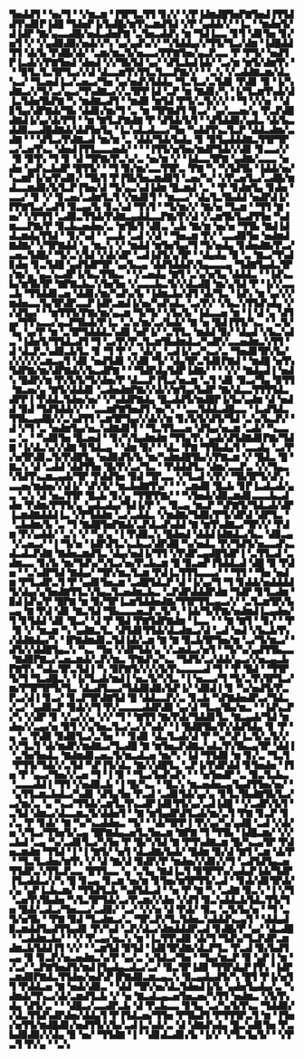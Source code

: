 ▜▅▟▟▜▝▝▅▞▜▝▝▞▆▃▆▝▐▜▛▜▃▜▜▝▊▞▞▝▞▛▐▟▆▟█▜▅▛▇▜▅▟▐▜▜▟▟▜▚▟▊▛▐▟█▝▜▟▅▛▐▞▙▟█▞▆▜▚▃▆▟▜▟▝▞▛▝▄▟▟▞▞▝▐▃▝▝▆▟▅▜▞▟▐▟▛▝▇▞▄▃▃▟█▞▅▟▃▟▅▛▇▝▃▜▅▃▟▟▚▝▆▝▜▟▐▃▃▝▊▜▝▟▊▜▅▝▊▞▅▜▝▞▝▞▄▟▉▟▉▞▅▟▞▞▚▝▄▞▄▟▚▞▞▝▚▜▟▟▄▞▞▜▜▞▜▃▞▟▆▝▐▟█▟▟▜▜▝▟▞▙▝▛▟█▞▟▞▝▃▆▞▆▃▜▞▅▃▃▞▛▛▇▜▅▞▄▃▛▃▃▝▛▝▛▜▞▝▅▟▜▛▐▃▟▞▞▛▇▜▅▟▝▟▅▟▝▞▞▜▙▜▟▝▄▞▝▟▜▃▙▟▐▟▞▝▃▞▆▝▆▜▞▟▆▜▚▝▝▝▉▜▃▜▃▜▛▜▃▞▞▟▝▟▃▃▆▜▚▜▜▃▜▃▃▛▇▞▞▝▝▃▚▝▞▃▟▟▇▃▆▞▟▃▚▃▞▝▜▃▅▟▐▃▞▃▅▃▞▜▅▝▄▞▅▟▚▜▟▟▄▝▜▃▜▃▞▃▜▟▊▝▛▟▊▝▉▝▐▞▚▟▇▃▞▞▜▞▃▞▄▃▞▜▚▟▇▃▞▞▃▜▛▛▐▟▝▃▛▝▆▝▇▟▊▞▚▝▐▞▜▃▆▜▚▟▞▟▐▃▜▟▅▜▙▛▇▝▚▝▆▟▇▃▟▜▝▝▆▟▉▝▆▜▟▝▛▜▞▃▜▞▞▞▝▝▜▝▞▞▅▝▝▟▊▜▄▞▟▛▇▟▞▜▙▝▟▟▊▞▆▞▜▝▃▝▆▝▜▛▇▟▜▝▊▃▞▝▄▞▃▃▅▞▄▝▛▃▛▟█▟▇▟▐▞▄▞▟▞▛▜▝▝▆▝▇▜▃▛▇▟▇▝▛▝▟▜▟▞▙▜▝▝▟▜▟▟▉▞▄▟▃▝▟▞▙▃▟▟▉▃▃▟█▟▇▟▞▟▟▜▅▜▄▝▐▃▚▟▃▟▃▃▞▜▅▝▚▟▟▜▚▃▜▃▛▝▟▟▃▟▆▞▃▟▇▝▝▝▟▜▃▞▛▟▇▃▟▝▆▞▆▝▃▝▟▟▞▜▟▞▙▟▄▝▊▝▉▜▄▟▟▟▇▃▜▜▛▜▛▃▞▃▅▜▚▃▝▟▅▟▐▜▜▃▃▃▅▟▞▝▝▝▐▜▜▞▅▜▅▞▆▟▛▜▟▞▞▟▊▝▊▃▃▞▞▝▉▝▉▜▚▝▜▝▊▝▟▝▜▛▇▞▛▃▚▞▃▝▅▞▆▝▞▝▐▟▃▃▜▛▇▝▄▟▇▞▃▃▃▝▅▟▅▝▄▟▚▃▙▟▛▝█▜▜▞▝▝▜▝▉▞▆▞▃▃▜▜▛▃▝▛▇▝▚▝▚▜▟▜▙▝▐▟▟▞▅▞▚▃▆▛▐▞▅▜▚▟▊▞▝▜▙▜▝▛▐▜▙▜▅▃▆▟▉▜▝▃▅▞▚▞▝▞▛▃▅▜▃▞▃▟█▞▆▟▃▃▆▟▉▞▙▜▃▛▐▜▅▞▟▝▜▞▄▃▚▟▐▟▆▝█▃▆▟▝▃▝▝▛▝▊▟▆▜▄▝▊▟▅▝▃▃▞▝▊▝▞▝▊▃▅▞▃▟▆▜▃▜▝▞▆▟▊▜▝▝▆▃▃▞▝▟▄▜▃▜▙▟▟▝▅▟▛▟▐▞▛▛▇▜▃▞▃▟▜▝▉▃▄▞▙▝▊▃▚▟▝▜▚▜▝▝▜▞▆▞▞▝▇▞▅▝▜▃▆▝▝▜▜▝▇▝▅▞▝▞▛▜▜▝▃▟▉▃▜▜▟▞▛▟▇▃▄▟▟▃▃▛▇▞▛▞▟▝▞▃▆▜▙▜▃▟▜▜▅▝▚▟▆▃▃▛▇▞▛▝▉▃▙▃▅▟▅▞▃▝▆▜▙▜▝▟▊▃▝▃▙▝▇▞▆▝▅▞▅▝▜▜▙▝▇▟▐▟▟▃▆▟▄▜▜▟▝▝▊▞▚▟▝▝▃▃▙▝▃▟▝▞▟▝▝▜▅▃▆▝▛▞▝▃▃▟▉▜▅▝▅▟▆▟▇▟▇▞▝▞▜▛▇▟▟▝▄▝▆▃▚▝▞▝▆▟▟▝▆▜▅▜▄▞▜▝▜▞▅▟▄▝▊▟▅▟▇▞▛▃▞▃▅▃▜▟█▞▝▜▞▃▚▜▟▝▞▟▞▟▛▝▃▟▐▟▜▞▄▜▛▝▝▟▄▟▄▝▉▝▃▝▇▃▞▜▚▟▊▟▅▝▊▃▜▟█▝▄▟▜▟▛▜▛▝▄▞▙▃▄▝▟▟▜▟▟▟▚▜▄▃▃▃▄▝▜▟▇▜▄▟▃▜▛▞▆▞▄▝▄▃▚▃▟▛▐▞▙▃▜▜▙▃▝▝▞▃▅▟▄▝▇▜▝▃▚▞▅▜▄▝▟▟▟▃▝▝▐▟▚▃▙▞▆▜▙▜▛▝▇▛▇▃▙▃▚▜▅▜▅▝▞▃▃▃▙▃▜▞▞▟▃▟█▝▆▞▄▜▟▝▛▝▐▞▞▃▃▃▙▝▜▜▟▟▊▃▅▝▟▟▊▞▆▞▚▟▚▞▙▝▐▟▆▃▙▞▟▜▝▟▞▜▃▝▐▟▚▝▆▝▄▞▞▞▆▟▅▃▃▜▄▜▛▟▛▃▃▛▐▟▛▃▆▟▐▞▅▞▚▟▚▟▃▝▃▞▛▞▝▞▙▃▚▜▜▟▚▟▄▝▞▞▟▜▄▞▝▝▆▜▜▜▞▛▇▞▆▞▄▃▆▝▜▞▜▞▝▞▙▞▙▝▐▟▃▃▅▝▆▝▐▝▟▝▄▝▟▜▄▞▜▜▚▃▃▞▄▃▛▜▙▟▞▛▐▃▝▃▚▞▆▞▃▞▙▟▞▝▇▝▅▝█▟▐▜▜▞▚▃▝▝▃▜▞▜▄▝▄▞▛▝▆▝▃▜▛▜▟▟▟▃▚▟▉▝▅▛▐▞▝▃▜▜▃▝▆▟▟▝▉▞▝▟▄▟▝▞▙▃▚▟▃▝▐▟▅▜▞▜▜▟▃▟▜▝▜▝▃▞▛▞▛▃▜▃▆▜▙▟▆▟▃▞▚▟▛▞▃▃▅▟▆▃▚▜▜▝▟▝▟▃▛▃▚▟▉▃▙▜▃▝▊▝▜▝▛▝▃▝▟▞▄▝▃▟▐▞▃▞▚▃▞▃▝▜▅▟▊▜▛▞▙▞▞▞▞▞▞▃▆▃▄▜▝▟▊▝▅▟▜▟▊▝▞▟▉▝▜▞▝▟▄▜▛▃▜▟▊▛▇▟▝▝▆▟█▝▅▜▚▜▟▛▇▞▆▞▟▛▇▟▞▞▙▃▟▛▇▝▝▝▜▟▛▟▄▜▟▛▐▟▇▞▝▝▝▞▞▝▇▟▄▟▐▝▅▟▚▝█▟▛▞▆▝▛▞▙▜▞▜▞▟▅▞▛▝▟▃▃▛▐▜▃▞▅▃▆▝▃▜▝▟▊▝▉▃▞▜▄▝▉▜▜▝▇▃▅▞▄▝▇▜▞▟▟▟▊▝▃▟▅▟▆▛▇▞▞▟▞▞▆▜▄▞▙▟▛▝▇▞▟▃▃▜▜▜▜▟▃▟▛▛▐▝▛▟▟▃▜▟▅▞▅▞▝▞▚▟▟▛▇▟▄▝█▃▟▟▜▞▆▟█▛▐▞▙▞▄▟▆▝▟▝▅▟▟▝▉▟▝▜▟▜▟▟▞▞▝▝▃▃▆▛▇▜▅▟▜▝▅▞▚▝▝▃▃▜▟▟▃▟█▃▃▝▐▃▟▜▟▃▜▜▙▃▄▟█▞▞▃▚▟▜▜▝▃▆▜▛▜▄▞▞▟▞▞▆▝▊▞▙▜▞▟▜▞▜▟▝▃▚▞▙▃▛▞▝▟▝▞▜▝▃▝▅▟▆▜▄▞▅▃▚▟▇▟▊▜▝▝▜▃▜▜▃▃▅▝▟▜▄▞▅▃▆▝▃▟▞▝▚▃▃▃▝▃▝▝▚▟▉▜▅▝█▃▅▟▝▝▊▞▚▜▄▟▆▟▆▝▜▜▄▜▚▝▄▟▞▟▜▟▇▟▊▛▇▞▜▟▇▝▐▞▟▃▚▞▞▟▇▝▊▜▟▃▄▝▝▟▆▝▉▞▝▝▟▃▝▛▇▝▜▜▙▟▄▜▝▃▃▟▄▝▃▞▛▞▅▜▛▟▊▃▜▞▛▟█▜▄▝▅▟▉▟▜▞▙▝▆▞▚▟▆▟█▜▙▞▞▛▇▃▆▝▞▝█▟▃▝█▝▇▃▚▝▟▝▃▟▟▝▟▟▜▜▅▝█▞▛▞▃▞▜▃▝▝▛▟▟▟▜▃▝▟▆▞▃▃▛▃▝▞▞▜▄▃▚▜▟▜▚▃▆▃▄▟▞▜▛▝▛▟▟▜▅▝▉▟▝▜▛▃▃▝▞▜▃▟▝▞▛▞▝▜▙▜▛▜▞▟▚▝▃▃▅▞▆▟▅▞▞▟▐▞▝▟▚▜▞▝▆▃▙▟▇▜▚▞▝▝▝▃▆▟▉▝█▃▙▝▊▛▐▃▟▃▟▞▄▃▝▃▚▝▟▝▅▃▜▜▛▝█▃▙▝▊▞▄▝▜▜▛▛▇▞▝▝▚▜▅▟▞▟▉▃▆▟▊▃▃▃▙▃▟▟▅▝▛▟▆▞▛▜▜▞▄▝▄▟▃▟▄▞▜▟▐▞▛▝▃▝▉▃▄▝▆▃▛▝▚▛▇▜▞▜▟▃▟▞▟▛▐▃▆▟▇▟▟▟▐▃▝▞▛▜▟▟▆▝▃▞▃▟▟▃▝▞▆▟▇▞▜▟▉▞▛▜▞▟▛▟▝▟▛▜▃▝▝▃▙▟▆▞▙▝▃▝▜▝▇▟█▜▅▛▇▟▞▃▛▟▃▟▚▟▟▝▇▝▆▜▚▟▇▃▞▜▛▞▞▝▛▟▆▝▛▞▄▟▟▞▝▃▚▝▞▝▚▞▄▝▐▝▛▟▉▃▚▝█▟▅▟▝▟▟▟▐▟▇▟▃▞▙▃▝▟▉▃▄▝▞▃▅▃▞▝▐▝▜▞▅▝▐▟▛▟▜▃▚▃▙▃▞▟▛▟█▝▚▞▅▟▃▝▛▞▜▟▜▞▅▃▃▟▚▃▟▃▟▃▛▟▇▝▇▟▅▃▆▟▜▃▝▟▄▞▅▟▐▞▜▜▝▞▛▟▛▃▄▟█▜▟▛▐▝▃▜▜▃▟▝▃▟▆▃▃▝▊▞▙▝▆▞▜▟▚▞▚▜▃▞▅▞▛▃▙▃▆▝█▝▉▃▅▛▐▜▟▟▃▟▝▟█▝▉▝▛▟▅▝▝▃▚▟▛▜▟▝▇▟▄▞▝▜▛▞▆▃▜▃▆▝▛▟▐▃▜▜▜▃▃▃▞▝▝▜▜▝▝▜▅▝▅▟▆▝▛▜▃▟▛▃▜▝▛▝▄▟▊▜▅▃▆▝▃▟█▜▟▃▛▝▟▝▐▞▄▞▜▝▜▝▊▟▟▞▅▟▟▟▟▜▞▟▄▞▄▜▅▟▇▜▜▃▚▜▄▃▜▃▅▟▆▃▙▃▝▃▛▟▛▟▟▟▛▟▆▝▜▟▛▝▊▜▃▟▆▝▉▟▐▟▚▞▛▝█▛▇▝▆▝▉▞▜▛▐▃▆▜▟▟▅▟▇▞▜▜▛▜▜▃▄▃▞▞▝▃▜▃▆▜▛▞▙▃▄▝▇▝▛▟▝▟▊▝▇▃▜▟▝▜▙▃▃▃▅▃▛▃▜▞▚▝▐▟▞▜▞▛▇▞▅▟▆▟▐▃▄▟▅▞▜▝▊▜▟▟▝▟▊▝█▃▞▝▟▝▛▝█▟▝▛▇▜▟▛▇▟▆▝▐▃▃▝▝▝▇▝▇▜▝▝▊▞▝▝▛▝▉▝▞▝▆▃▆▝▚▝▄▟▇▃▜▃▝▟▜▟▊▜▜▟▞▟▃▟▆▃▞▟▝▃▟▝▅▟▝▞▙▃▙▜▚▞▟▟▇▟▄▞▚▝▐▛▇▟▆▟▊▃▜▟▐▟▞▃▆▝▇▝▇▝▉▃▙▜▛▜▅▞▆▝▃▞▜▞▆▃▞▝▟▜▞▞▟▟█▜▄▃▚▝▚▃▝▜▅▝▞▟▛▜▟▞▄▝▞▃▆▟▃▞▅▜▝▝▜▞▚▞▄▟▜▜▙▃▃▝▇▟▉▛▇▃▞▃▅▃▆▟▞▃▛▞▆▃▝▛▇▟▚▞▚▃▝▜▟▜▞▃▞▟▟▞▄▃▞▞▅▃▄▃▙▛▇▜▚▝▚▟▃▜▛▃▜▟▐▝▚▝▉▛▇▜▞▞▞▞▙▜▚▃▃▃▃▟▝▜▝▝▛▝█▟▝▝▜▜▛▜▞▜▝▜▃▟█▃▚▝▐▞▜▃▟▞▆▟▐▝▅▃▜▞▚▜▃▝▐▝▅▃▃▞▜▝▜▞▃▜▚▜▛▜▃▞▆▞▛▜▛▜▛▜▞▜▃▝▟▃▟▜▃▃▞▜▟▟▉▟▉▞▙▛▐▞▝▟▉▟▐▝▊▝▚▞▅▟▜▞▛▃▛▃▞▟▐▝▊▃▞▝▊▃▛▜▛▟▇▜▟▝█▝▟▟▃▃▛▞▃▝▊▃▙▝▚▛▇▟▅▟▛▃▞▜▟▃▞▃▞▝▄▟▉▃▛▝▉▟▞▞▜▝▛▞▃▃▃▃▟▟▛▟▉▝▄▞▟▝▜▃▄▜▙▞▆▃▝▝▐▟▚▃▛▞▚▝▞▟▛▝▊▝▞▃▞▞▄▝▞▞▝▜▝▝▇▜▜▝▇▞▛▟▞▜▟▟▊▜▃▝▇▃▄▟▞▜▟▝▆▟▅▞▞▃▄▞▅▝▉▜▝▞▄▜▅▃▜▃▞▃▞▞▚▟▞▝▐▝█▟█▜▙▞▛▞▟▟▜▟▄▝▊▝▛▝▄▝▃▝▛▟▉▝▉▟▉▜▃▞▃▜▅▝▝▝▊▟▊▝▟▃▜▃▟▞▟▝▛▝▚▞▚▛▐▃▜▞▃▜▞▞▞▞▜▃▜▝▟▞▆▟▛▞▆▟▇▃▞▜▃▟█▝▇▝▆▜▅▃▛▟▇▃▚▟▃▜▚▜▙▃▄▜▛▝▟▟▐▝▃▜▅▜▅▟▃▝▇▟▆▟▊▃▅▃▜▞▆▃▟▃▅▝▆▞▚▝▐▟▝▜▜▟▉▝▆▝▊▞▃▝▜▃▜▝▛▜▜▞▜▟▞▞▃▜▟▝▚▛▐▜▞▟▃▝▇▞▞▟█▜▃▝▃▛▐▞▛▟▛▟▟▝▊▜▅▟▅▝▐▜▅▝▛▝▄▃▞▜▅▞▞▃▅▝▜▝▐▝▉▝▝▜▃▞▙▟▚▟▚▝▝▝▅▜▅▟▛▝▃▝▉▃▜▃▙▃▝▃▃▃▟▟▐▝▜▜▝▞▅▟▉▃▙▝▐▝█▞▚▃▝▝█▃▚▝▆▃▅▟▅▃▄▜▄▟▜▜▅▞▅▞▝▝▄▜▜▃▆▃▙▟▃▞▚▟▊▝▟▜▄▜▅▝▛▃▟▝▃▟▊▜▟▞▄▞▄▝▊▜▃▜▙▟▇▜▙▜▃▞▃▞▆▞▃▝▄▝▚▃▞▜▜▟▞▃▆▜▃▜▚▃▟▛▐▟▊▜▜▞▄▞▃▟▐▟█▝▝▞▃▟▛▞▙▜▝▃▜▟▝▟▆▃▞▟▃▃▆▃▜▞▟▟▅▜▝▝▇▝▆▜▄▟▛▟▜▃▟▞▆▞▃▜▝▛▇▝▊▃▛▝▊▞▃▝▛▝▊▟▞▝▇▝▚▞▚▃▟▟▅▃▝▜▞▝▝▟▞▜▛▛▐▝▛▞▄▞▚▞▄▟█▝▃▟▝▞▟▞▅▝▞▜▃▞▜▜▅▜▞▃▄▝█▛▇▟▄▃▅▜▃▜▅▃▆▝▇▛▇▝▜▝▜▜▙▝▐▟█▃▆▞▝▞▞▃▙▟▝▃▄▝▚▞▃▟▊▜▃▞▚▜▅▝▛▝█▞▚▜▟▝▇▝▛▜▚▟▇▃▆▝█▞▚▃▄▜▛▝▛▟▅▃▆▟▆▝▜▜▟▝▐▝▐▝▇▜▞▝▅▜▝▟▃▟▇▞▙▟▞▝█▟▆▝▉▞▟▝▇▜▝▃▆▝▟▞▛▝▝▜▃▜▃▟▅▞▆▜▚▝▞▝▟▝▇▞▟▝▉▟▛▞▛▝▆▟▅▞▞▟▊▞▞▜▝▃▟▜▟▜▄▃▅▜▜▟▛▃▚▜▜▃▛▃▃▝█▜▜▃▃▝▄▝▃▜▄▝▇▟▐▃▜▝▉▜▛▜▚▞▄▟▄▛▐▟▞▜▟▛▐▜▃▟▟▃▞▞▚▝█▝▊▃▄▝▊▃▆▝▅▞▆▝▊▜▅▞▆▜▛▜▜▞▃▟▝▝▊▟▞▟▊▜▛▟▞▞▄▝▄▛▐▃▙▃▆▞▝▜▜▟▜▃▙▝▚▟▜▟▃▟▝▝▅▝▛▝▇▝▚▝▃▟▇▝▉▃▚▝▐▝▞▜▝▃▅▜▚▜▙▟▅▝▚▜▃▜▛▜▟▞▃▞▛▃▆▞▞▟▅▝▞▟▜▝▉▃▚▟▟▃▙▜▟▃▜▜▞▜▅▝█▟▞▃▟▃▞▜▅▃▃▞▃▟▉▞▝▃▞▝▞▞▅▝▟▝▛▟▞▝▉▃▝▃▜▞▙▞▅▝▝▜▝▃▜▞▅▜▙▝▝▛▇▝▉▟▝▜▃▟▆▃▞▃▝▜▛▃▛▞▜▃▜▟▅▃▚▟▟▟▚▃▄▜▝▝▟▟▄▟▉▃▆▟▟▜▄▟▜▜▄▟▊▝▛▞▚▟▝▃▛▞▟▃▞▟▆▟▟▟▛▃▟▝▊▟█▞▛▝▄▞▝▟▃▟█▝▝▃▟▟▆▃▙▞▝▝▞▝▛▃▄▞▅▃▚▝▆▝▐▃▜▜▚▟▉▝▟▞▜▝▜▟▚▞▜▃▛▟▛▃▆▟▆▃▙▜▟▟▐▜▝▞▞▝▝▃▆▜▟▝▉▜▟▝▐▟▊▜▛▟▇▞▟▃▛▜▃▝▛▃▟▝▉▞▙▟▜▃▄▝▉▝▊▃▛▞▅▃▅▟▆▃▚▞▛▝▄▞▃▝▄▜▟▃▞▜▅▝▝▜▄▞▆▃▛▝▉▝▄▛▐▝▆▝▞▃▞▝▃▛▇▜▅▟▜▞▆▟▐▜▄▟▄▃▟▃▞▃▞▝▉▃▜▛▐▟▉▝▜▜▛▟▄▛▐▜▚▝▐▟▛▃▆▟▉▛▇▟▃▜▜▟▅▞▅▟▚▛▐▛▇▟▉▃▆▃▄▃▚▝▉▃▄▟▄▟▜▞▚▝█▜▝▛▐▞▅▜▜▝▛▟▟▃▅▝▇▝▅▟▞▟▉▃▝▝▟▟▝▜▛▞▅▞▟▃▜▟▅▟▐▞▙▝▄▟▅▜▄▟▄▞▃▝▚▟▆▟▞▜▚▃▞▟▞▃▆▟▜▃▙▝▞▝▅▝▇▃▟▃▄▃▅▜▅▃▅▞▚▜▜▝▅▟▆▃▝▞▙▜▚▟▄▝▟▜▞▃▝▝▝▟█▃▞▃▃▟▛▃▙▝▟▝▛▃▙▃▃▝▊▜▄▝▃▞▚▞▙▜▚▃▝▜▟▟▉▞▞▟▃▜▜▟▚▟▛▟▅▞▟▟▄▜▝▛▐▜▟▃▅▞▜▜▅▝▛▜▙▟▜▝▛▜▜▜▛▃▜▝▆▝▐▜▅▞▅▜▜▞▆▟█▟▊▞▅▟▜▜▞▞▙▞▃▟▐▃▚▟▞▃▝▟▝▟▇▟▚▟▄▝█▃▚▟▊▜▅▝▛▃▙▟▉▟▉▞▞▟▄▝▉▝▅▞▝▜▜▟▇▝▐▝▝▟▊▟▃▟▊▞▙▝▐▞▞▝▞▜▃▜▄▜▞▝▝▞▛▃▜▝▛▞▄▝▝▃▚
